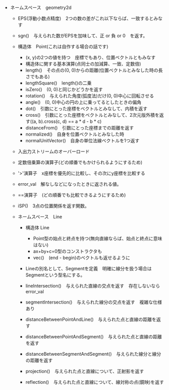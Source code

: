 * ネームスペース　geometry2d  
   * EPS(浮動小数点精度)　2つの数の差がこれ以下ならば、一致するとみなす
   * sgn()　与えられた数がEPSを加味して、正 or 負 or 0　を返す。
   * 構造体　Point(これは自作する場合の話です)  
       * (x, y)の2つの値を持つ　座標でもあり、位置ベクトルともみなす
       * 構造体に関する基本演算(点同士の加減算、一致、定数倍)
       * length()　その点の(0, 0)からの距離(位置ベクトルとみなした時の長さでもある)  
       * lengthSquare()　length()の二乗
       * isZero()　(0, 0)と同じかどうかを返す
       * rotation()　与えられた角度(弧度法)だけ(0, 0)中心に回転させる
       * angle()　(0, 0)中心の円の上に乗ってるとしたときの偏角
       * dot()　引数にとった座標をベクトルとみなして、内積を返す
       * cross()　引数にとった座標をベクトルとみなして、2次元版外積を返す((a, b).cross(c, d) == a * d - b * c)
       * distanceFrom()　引数にとった座標までの距離を返す
       * normalized()　自身を位置ベクトルとみなした時
       * normalUnitVector()　自身の単位法線ベクトルを1つ返す
   * 入出力ストリームのオーバーロード
   * 定数倍乗算の演算子(どの順番でもかけられるようにするため)
   * '>'演算子　x座標を優先的に比較し、その次にy座標を比較する
   * error_val　解なしなどになったときに返される値。
   * ==演算子　(どの順番でも比較できるようにするため)
   * iSP()　3点の位置関係を返す関数。
 
   * ネームスペース　Line
       * 構造体 Line
           * Point型の始点と終点を持つ(無向直線ならば、始点と終点に意味はない)
           * ax+by+c=0型のコンストラクタも
           * vec()　(end - begin)のベクトルも返せるように
       
       * Lineの別名として、Segmentを定義　明確に線分を扱う場合はSegmentという型名にする。
       * lineIntersection()　与えられた直線の交点を返す　存在しないならerror_val
       * segmentIntersection()　与えられた線分の交点を返す　複雑な仕様あり
       * distanceBetweenPointAndLine()　与えられた点と直線の距離を返す
       * distanceBetweenPointAndSegment()　与えられた点と直線の距離を返す
       * distanceBetweenSegmentAndSegment()　与えられた線分と線分の距離を返す
       * projection()　与えられた点と直線について、正射影を返す
       * reflection()　与えられた点と直線について、線対称の点(鏡映)を返す